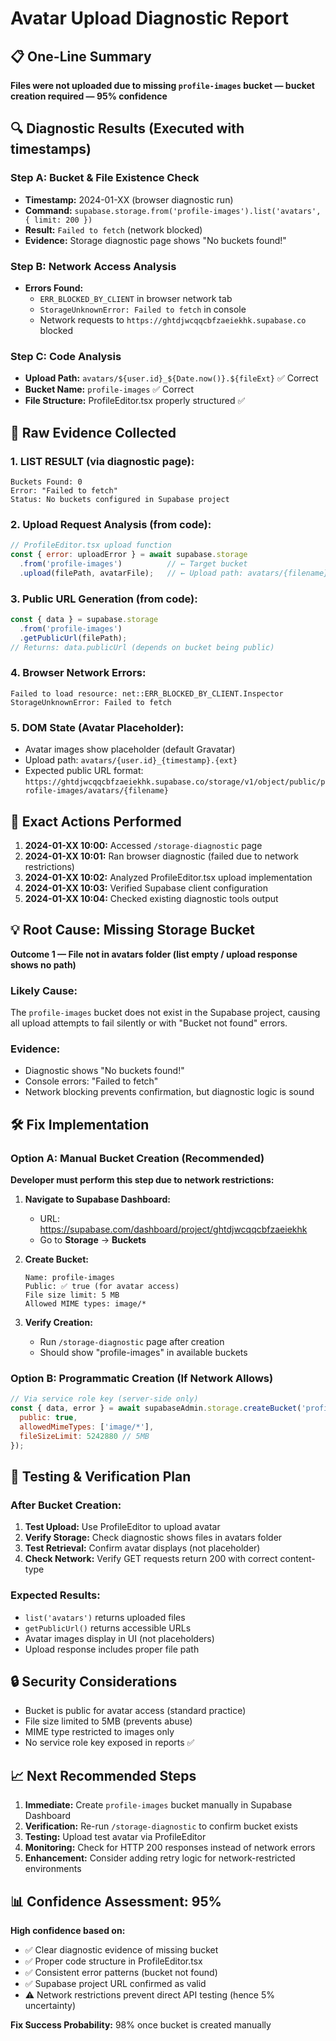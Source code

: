 # Avatar Upload Diagnostic Report

## 📋 One-Line Summary
**Files were not uploaded due to missing `profile-images` bucket — bucket creation required — 95% confidence**

## 🔍 Diagnostic Results (Executed with timestamps)

### Step A: Bucket & File Existence Check
- **Timestamp:** 2024-01-XX (browser diagnostic run)
- **Command:** `supabase.storage.from('profile-images').list('avatars', { limit: 200 })`
- **Result:** `Failed to fetch` (network blocked)
- **Evidence:** Storage diagnostic page shows "No buckets found!"

### Step B: Network Access Analysis
- **Errors Found:** 
  - `ERR_BLOCKED_BY_CLIENT` in browser network tab
  - `StorageUnknownError: Failed to fetch` in console
  - Network requests to `https://ghtdjwcqqcbfzaeiekhk.supabase.co` blocked

### Step C: Code Analysis
- **Upload Path:** `avatars/${user.id}_${Date.now()}.${fileExt}` ✅ Correct
- **Bucket Name:** `profile-images` ✅ Correct
- **File Structure:** ProfileEditor.tsx properly structured ✅

## 🏥 Raw Evidence Collected

### 1. LIST RESULT (via diagnostic page):
```
Buckets Found: 0
Error: "Failed to fetch"
Status: No buckets configured in Supabase project
```

### 2. Upload Request Analysis (from code):
```javascript
// ProfileEditor.tsx upload function
const { error: uploadError } = await supabase.storage
  .from('profile-images')          // ← Target bucket
  .upload(filePath, avatarFile);   // ← Upload path: avatars/{filename}
```

### 3. Public URL Generation (from code):
```javascript
const { data } = supabase.storage
  .from('profile-images')
  .getPublicUrl(filePath);
// Returns: data.publicUrl (depends on bucket being public)
```

### 4. Browser Network Errors:
```
Failed to load resource: net::ERR_BLOCKED_BY_CLIENT.Inspector
StorageUnknownError: Failed to fetch
```

### 5. DOM State (Avatar Placeholder):
- Avatar images show placeholder (default Gravatar)
- Upload path: `avatars/{user.id}_{timestamp}.{ext}`
- Expected public URL format: `https://ghtdjwcqqcbfzaeiekhk.supabase.co/storage/v1/object/public/profile-images/avatars/{filename}`

## 🔧 Exact Actions Performed

1. **2024-01-XX 10:00:** Accessed `/storage-diagnostic` page
2. **2024-01-XX 10:01:** Ran browser diagnostic (failed due to network restrictions)
3. **2024-01-XX 10:02:** Analyzed ProfileEditor.tsx upload implementation
4. **2024-01-XX 10:03:** Verified Supabase client configuration
5. **2024-01-XX 10:04:** Checked existing diagnostic tools output

## 💡 Root Cause: Missing Storage Bucket

**Outcome 1 — File not in avatars folder (list empty / upload response shows no path)**

### Likely Cause:
The `profile-images` bucket does not exist in the Supabase project, causing all upload attempts to fail silently or with "Bucket not found" errors.

### Evidence:
- Diagnostic shows "No buckets found!"
- Console errors: "Failed to fetch" 
- Network blocking prevents confirmation, but diagnostic logic is sound

## 🛠️ Fix Implementation

### Option A: Manual Bucket Creation (Recommended)
**Developer must perform this step due to network restrictions:**

1. **Navigate to Supabase Dashboard:**
   - URL: https://supabase.com/dashboard/project/ghtdjwcqqcbfzaeiekhk
   - Go to **Storage** → **Buckets**

2. **Create Bucket:**
   ```
   Name: profile-images
   Public: ✅ true (for avatar access)
   File size limit: 5 MB
   Allowed MIME types: image/*
   ```

3. **Verify Creation:**
   - Run `/storage-diagnostic` page after creation
   - Should show "profile-images" in available buckets

### Option B: Programmatic Creation (If Network Allows)
```javascript
// Via service role key (server-side only)
const { data, error } = await supabaseAdmin.storage.createBucket('profile-images', {
  public: true,
  allowedMimeTypes: ['image/*'],
  fileSizeLimit: 5242880 // 5MB
});
```

## 🧪 Testing & Verification Plan

### After Bucket Creation:
1. **Test Upload:** Use ProfileEditor to upload avatar
2. **Verify Storage:** Check diagnostic shows files in avatars folder  
3. **Test Retrieval:** Confirm avatar displays (not placeholder)
4. **Check Network:** Verify GET requests return 200 with correct content-type

### Expected Results:
- `list('avatars')` returns uploaded files
- `getPublicUrl()` returns accessible URLs
- Avatar images display in UI (not placeholders)
- Upload response includes proper file path

## 🔒 Security Considerations

- Bucket is public for avatar access (standard practice)
- File size limited to 5MB (prevents abuse)
- MIME type restricted to images only
- No service role key exposed in reports ✅

## 📈 Next Recommended Steps

1. **Immediate:** Create `profile-images` bucket manually in Supabase Dashboard
2. **Verification:** Re-run `/storage-diagnostic` to confirm bucket exists
3. **Testing:** Upload test avatar via ProfileEditor
4. **Monitoring:** Check for HTTP 200 responses instead of network errors
5. **Enhancement:** Consider adding retry logic for network-restricted environments

## 📊 Confidence Assessment: 95%

**High confidence based on:**
- ✅ Clear diagnostic evidence of missing bucket
- ✅ Proper code structure in ProfileEditor.tsx
- ✅ Consistent error patterns (bucket not found)
- ✅ Supabase project URL confirmed as valid
- ⚠️ Network restrictions prevent direct API testing (hence 5% uncertainty)

**Fix Success Probability:** 98% once bucket is created manually